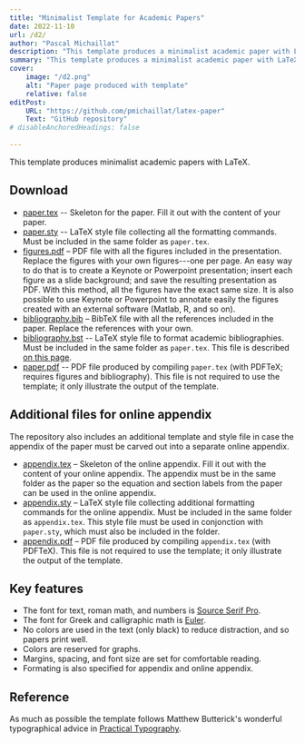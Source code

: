 ```yaml
---
title: "Minimalist Template for Academic Papers" 
date: 2022-11-10
url: /d2/
author: "Pascal Michaillat"
description: "This template produces a minimalist academic paper with LaTeX." 
summary: "This template produces a minimalist academic paper with LaTeX." 
cover:
    image: "/d2.png"
    alt: "Paper page produced with template"
    relative: false
editPost:
    URL: "https://github.com/pmichaillat/latex-paper"
    Text: "GitHub repository"
# disableAnchoredHeadings: false
 
---
```


This template produces minimalist academic papers with LaTeX.
 <!-- [This newsletter post](https://pmichaillat.substack.com/p/a-minimalist-template-for-academic) explains the design choices made in the template. -->

## Download

- [paper.tex](/paper.tex) --  Skeleton for the paper. Fill it out with the content of your paper.
- [paper.sty](/paper.sty) --  LaTeX style file collecting all the formatting commands. Must be included in the same folder as `paper.tex`.
- [figures.pdf](/figures.pdf) – PDF file with all the figures included in the presentation. Replace the figures with your own figures---one per page. An easy way to do that is to create a Keynote or Powerpoint presentation; insert each figure as a slide background; and save the resulting presentation as PDF. With this method, all the figures have the exact same size. It is also possible to use Keynote or Powerpoint to annotate easily the figures created with an external software (Matlab, R, and so on).
- [bibliography.bib](/bibliography.bib) – BibTeX file with all the references included in the paper. Replace the references with your own.
- [bibliography.bst](/bibliography.bst) -- LaTeX style file to format academic bibliographies. Must be included in the same folder as `paper.tex`. This file is described [on this page](/d4/). 
- [paper.pdf](/paper.pdf) -- PDF file produced by compiling `paper.tex` (with PDFTeX; requires figures and bibliography). This file is not required to use the template; it only illustrate the output of the template. 

## Additional files for online appendix

The repository also includes an additional template and style file in case the appendix of the paper must be carved out into a separate online appendix. 

- [appendix.tex](/appendix.tex) –  Skeleton of the online appendix. Fill it out with the content of your online appendix. The appendix must be in the same folder as the paper so the equation and section labels from the paper can be used in the online appendix.
- [appendix.sty](/appendix.sty) –  LaTeX style file collecting additional formatting commands for the online appendix. Must be included in the same folder as `appendix.tex`. This style file must be used in conjonction with `paper.sty`, which must also be included in the folder. 
- [appendix.pdf](/appendix.pdf) – PDF file produced by compiling `appendix.tex` (with PDFTeX). This file is not required to use the template; it only illustrate the output of the template.

## Key features

- The font for text, roman math, and numbers is [Source Serif Pro](https://fonts.google.com/specimen/Source+Serif+Pro).
- The font for Greek and calligraphic math is [Euler](http://luc.devroye.org/fonts-26139.html).
- No colors are used in the text (only black) to reduce distraction, and so papers print well.
- Colors are reserved for graphs.
- Margins, spacing, and font size are set for comfortable reading.
- Formating is also specified for appendix and online appendix.

## Reference

As much as possible the template follows Matthew Butterick's wonderful typographical advice in [Practical Typography](https://practicaltypography.com).

